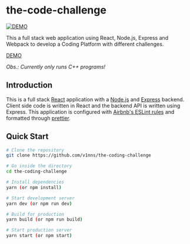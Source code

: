 # the-code-challenge

<a target="_blank" href="https://the-code-challenge.herokuapp.com/"><img alt="DEMO" src="https://img.shields.io/website-up-down-green-red/http/the-code-challenge.herokuapp.com.svg"></a>

This a full stack web application using React, Node.js, Express and Webpack to develop a Coding Platform with different challenges.

<a href="https://the-code-challenge.herokuapp.com/">DEMO</a>

<i>Obs.: Currently only runs C++ programs! </i>

## Introduction

This is a full stack [React](https://reactjs.org/) application with a [Node.js](https://nodejs.org/en/) and [Express](https://expressjs.com/) backend. Client side code is written in React and the backend API is written using Express. This application is configured with [Airbnb's ESLint rules](https://github.com/airbnb/javascript) and formatted through [prettier](https://prettier.io/).

## Quick Start

```bash
# Clone the repository
git clone https://github.com/v1nns/the-coding-challenge

# Go inside the directory
cd the-coding-challenge

# Install dependencies
yarn (or npm install)

# Start development server
yarn dev (or npm run dev)

# Build for production
yarn build (or npm run build)

# Start production server
yarn start (or npm start)
```
